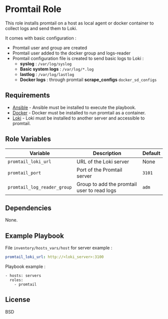 Promtail  Role
=========

This role installs promtail on a host as local agent or docker container to collect logs and send them to Loki.

It comes with basic configuration :

- Promtail user and group are created
- Promtail user added to the docker group and logs-reader
- Promtail configuration file is created to send basic logs to Loki :
  - **syslog** : `/var/log/syslog`
  - **Basic system logs** : `/var/log/*.log`
  - **lastlog** : `/var/log/lastlog`
  - **Docker logs** : through promtail **scrape_configs** `docker_sd_configs`

Requirements
------------

- [Ansible](https://www.ansible.com/) - Ansible must be installed to execute the playbook.
- [Docker](https://www.docker.com/) - Docker must be installed to run promtail as a container.
- [Loki](https://grafana.com/oss/loki/) - Loki must be installed to another server and accessible to promtail.

Role Variables
--------------

| Variable | Description | Default |
|----------|-------------|---------|
| `promtail_loki_url` | URL of the Loki server | None |
| `promtail_port` | Port of the Promtail server | `3101` |
| `promtail_log_reader_group` | Group to add the promtail user to read logs | `adm` |

Dependencies
------------

None.

Example Playbook
----------------

File `inventory/hosts_vars/host` for server example :

```yaml
promtail_loki_url: http://<loki_server>:3100
```

Playbook example : 
```
- hosts: servers
  roles:
    - promtail
```

License
-------

BSD
